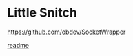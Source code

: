 # Little Snitch

https://github.com/obdev/SocketWrapper

[readme](https://blog.obdev.at/a-posix-socket-api-wrapper-in-swift/)
